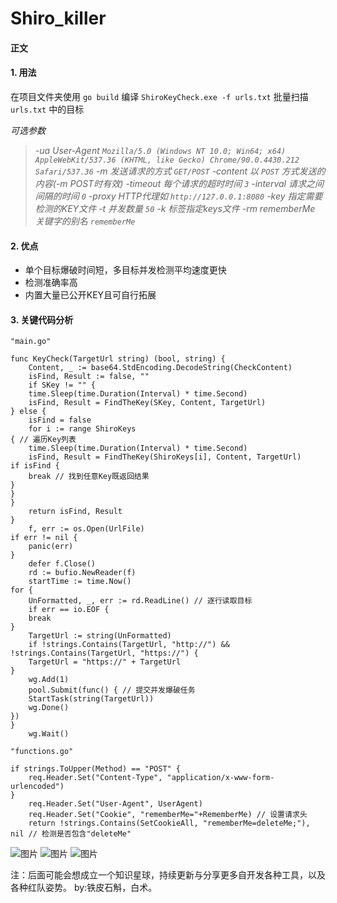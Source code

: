 # Shiro_killer 

#### 正文

#### 1. 用法
在项目文件夹使用 `go build` 编译
`ShiroKeyCheck.exe -f urls.txt` 批量扫描 `urls.txt` 中的目标

*可选参数*
>*-ua User-Agent `Mozilla/5.0 (Windows NT 10.0; Win64; x64) AppleWebKit/537.36 (KHTML, like Gecko) Chrome/90.0.4430.212 Safari/537.36`*
>*-m 发送请求的方式 `GET/POST`*
>*-content 以 `POST` 方式发送的内容(-m POST时有效)*
>*-timeout 每个请求的超时时间 `3`*
>*-interval 请求之间间隔的时间 `0`*
>*-proxy HTTP代理如 `http://127.0.0.1:8080`*
>*-key 指定需要检测的KEY文件*
>*-t 并发数量 `50`*
>*-k 标签指定keys文件*
>*-rm rememberMe 关键字的别名 `rememberMe`*

#### 2. 优点

- 单个目标爆破时间短，多目标并发检测平均速度更快
- 检测准确率高
- 内置大量已公开KEY且可自行拓展

#### 3. 关键代码分析

```
"main.go"

func KeyCheck(TargetUrl string) (bool, string) {
    Content, _ := base64.StdEncoding.DecodeString(CheckContent)
    isFind, Result := false, ""
    if SKey != "" {
    time.Sleep(time.Duration(Interval) * time.Second)
    isFind, Result = FindTheKey(SKey, Content, TargetUrl)
} else {
    isFind = false
    for i := range ShiroKeys 
{ // 遍历Key列表
    time.Sleep(time.Duration(Interval) * time.Second)
    isFind, Result = FindTheKey(ShiroKeys[i], Content, TargetUrl)
if isFind {
    break // 找到任意Key既返回结果
}
}
}
    return isFind, Result
}
    f, err := os.Open(UrlFile)
if err != nil {
    panic(err)
}
    defer f.Close()
    rd := bufio.NewReader(f)
    startTime := time.Now()
for {
    UnFormatted, _, err := rd.ReadLine() // 逐行读取目标
    if err == io.EOF {
    break
}
    TargetUrl := string(UnFormatted)
    if !strings.Contains(TargetUrl, "http://") && !strings.Contains(TargetUrl, "https://") {
    TargetUrl = "https://" + TargetUrl
}
    wg.Add(1)
    pool.Submit(func() { // 提交并发爆破任务
    StartTask(string(TargetUrl))
    wg.Done()
})
}
    wg.Wait()

"functions.go"

if strings.ToUpper(Method) == "POST" {
    req.Header.Set("Content-Type", "application/x-www-form-urlencoded")
}
    req.Header.Set("User-Agent", UserAgent)
    req.Header.Set("Cookie", "rememberMe="+RememberMe) // 设置请求头
    return !strings.Contains(SetCookieAll, "rememberMe=deleteMe;"), nil // 检测是否包含"deleteMe"
```

![图片](https://github.com/Peony2022/shiro_killer/blob/main/%E8%BF%90%E8%A1%8C%E6%88%AA%E5%9B%BE1.png)
![图片](https://github.com/Peony2022/shiro_killer/blob/main/%E8%BF%90%E8%A1%8C%E6%88%AA%E5%9B%BE2.png)
![图片](https://github.com/Peony2022/shiro_killer/blob/main/%E6%9C%AC%E8%8D%89%E7%BA%B2%E7%9B%AE.jpg)


注：后面可能会想成立一个知识星球，持续更新与分享更多自开发各种工具，以及各种红队姿势。
by:铁皮石斛，白术。
